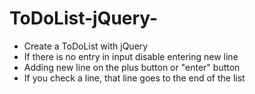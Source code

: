# ToDoList-jQuery-
- Create a ToDoList with jQuery
- If there is no entry in input disable entering new line
- Adding new line on the plus button or "enter" button 
- If you check a line, that line goes to the end of the list
